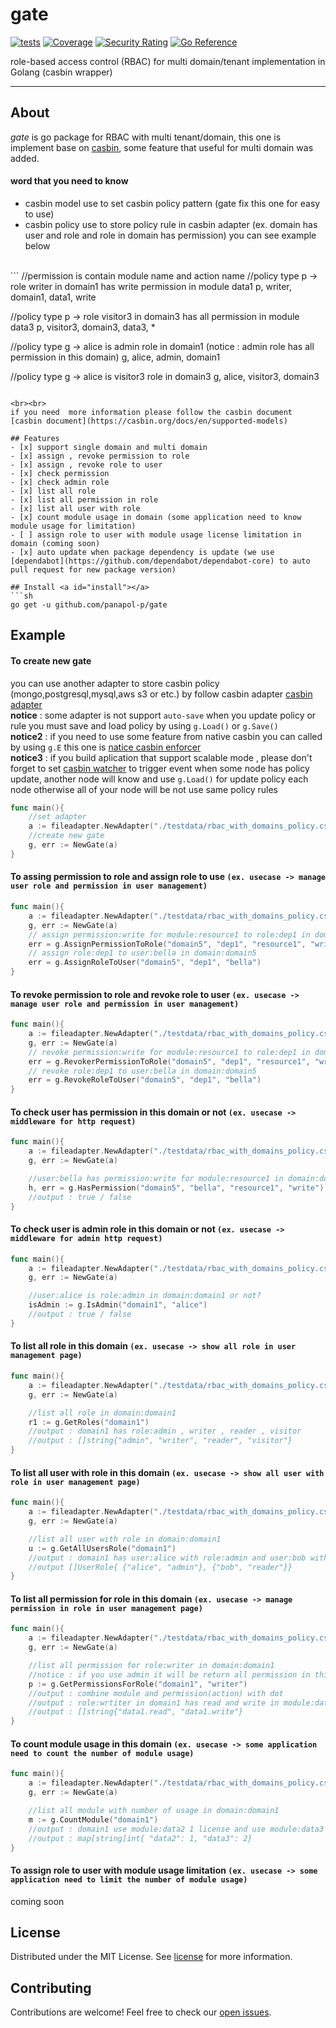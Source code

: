 # gate
[![tests](https://github.com/panapol-p/gate/actions/workflows/ci.yml/badge.svg)](https://github.com/panapol-p/gate/actions/workflows/ci.yml)
[![Coverage](https://sonarcloud.io/api/project_badges/measure?project=PP-Gate&metric=coverage)](https://sonarcloud.io/summary/new_code?id=PP-Gate) 
[![Security Rating](https://sonarcloud.io/api/project_badges/measure?project=PP-Gate&metric=security_rating)](https://sonarcloud.io/summary/new_code?id=PP-Gate)
[![Go Reference](https://pkg.go.dev/badge/github.com/panapol-p/gate.svg)](https://pkg.go.dev/github.com/panapol-p/gate)

role-based access control (RBAC) for multi domain/tenant implementation in Golang (casbin wrapper)
<hr>

## About <a id="about"></a>
*gate* is go package for RBAC with multi tenant/domain, this one is implement base on [casbin](https://github.com/casbin/casbin), some feature that useful for multi domain was added.

#### word that you need to know
- casbin model use to set casbin policy pattern (gate fix this one for easy to use)
- casbin policy use to store policy rule in casbin adapter (ex. domain has user and role and role in domain has permission) you can see example below
<br>
```
//permission is contain module name and action name
//policy type p -> role writer in domain1 has write permission in module data1
p, writer, domain1, data1, write

//policy type p -> role visitor3 in domain3 has all permission in module data3
p, visitor3, domain3, data3, *

//policy type g -> alice is admin role in domain1 (notice : admin role has all permission in this domain)
g, alice, admin, domain1

//policy type g -> alice is visitor3 role in domain3
g, alice, visitor3, domain3
```
  
<br><br>
if you need  more information please follow the casbin document [casbin document](https://casbin.org/docs/en/supported-models)

## Features
- [x] support single domain and multi domain
- [x] assign , revoke permission to role
- [x] assign , revoke role to user
- [x] check permission
- [x] check admin role
- [x] list all role
- [x] list all permission in role
- [x] list all user with role
- [x] count module usage in domain (some application need to know module usage for limitation)
- [ ] assign role to user with module usage license limitation in domain (coming soon)
- [x] auto update when package dependency is update (we use [dependabot](https://github.com/dependabot/dependabot-core) to auto pull request for new package version)

## Install <a id="install"></a>
```sh
go get -u github.com/panapol-p/gate
```

## Example <a id="example"></a>

#### To create new gate
you can use another adapter to store casbin policy (mongo,postgresql,mysql,aws s3 or etc.) by follow casbin adapter [casbin adapter](https://casbin.org/docs/en/adapters)<br>
<b>notice</b> : some adapter is not support `auto-save` when you update policy or rule you must save and load policy by using `g.Load()` or `g.Save()`<br>
<b>notice2</b> : if you need to use some feature from native casbin you can called by using `g.E` this one is [natice casbin enforcer](https://github.com/casbin/casbin/blob/master/enforcer.go)<br>
<b>notice3</b> : if you build aplication that support scalable mode , please don't forget to set [casbin watcher](https://casbin.org/docs/en/watchers) to trigger event when some node has policy update, another node will know and use `g.Load()` for update policy each node otherwise all of your node will be not use same policy rules
```go
func main(){
	//set adapter
    a := fileadapter.NewAdapter("./testdata/rbac_with_domains_policy.csv")
	//create new gate
    g, err := NewGate(a)
}
```

#### To assing permission to role and assign role to use `(ex. usecase -> manage user role and permission in user management)`
```go
func main(){
    a := fileadapter.NewAdapter("./testdata/rbac_with_domains_policy.csv")
    g, err := NewGate(a)
	// assign permission:write for module:resource1 to role:dep1 in domain:domain5
    err = g.AssignPermissionToRole("domain5", "dep1", "resource1", "write")
    // assign role:dep1 to user:bella in domain:domain5
    err = g.AssignRoleToUser("domain5", "dep1", "bella")
}
```

#### To revoke permission to role and revoke role to user `(ex. usecase -> manage user role and permission in user management)`
```go
func main(){
    a := fileadapter.NewAdapter("./testdata/rbac_with_domains_policy.csv")
    g, err := NewGate(a)
	// revoke permission:write for module:resource1 to role:dep1 in domain:domain5
    err = g.RevokerPermissionToRole("domain5", "dep1", "resource1", "write")
    // revoke role:dep1 to user:bella in domain:domain5
    err = g.RevokeRoleToUser("domain5", "dep1", "bella")
}
```

#### To check user has permission in this domain or not `(ex. usecase -> middleware for http request)`
```go
func main(){
    a := fileadapter.NewAdapter("./testdata/rbac_with_domains_policy.csv")
    g, err := NewGate(a)

	//user:bella has permission:write for module:resource1 in domain:domain5 or not?
    h, err = g.HasPermission("domain5", "bella", "resource1", "write")
    //output : true / false
}
```

#### To check user is admin role in this domain or not `(ex. usecase -> middleware for admin http request)`
```go
func main(){
    a := fileadapter.NewAdapter("./testdata/rbac_with_domains_policy.csv")
    g, err := NewGate(a)

	//user:alice is role:admin in domain:domain1 or not?
    isAdmin := g.IsAdmin("domain1", "alice")
	//output : true / false
}
```

#### To list all role in this domain `(ex. usecase -> show all role in user management page)`
```go
func main(){
    a := fileadapter.NewAdapter("./testdata/rbac_with_domains_policy.csv")
    g, err := NewGate(a)

	//list all role in domain:domain1
    r1 := g.GetRoles("domain1")
	//output : domain1 has role:admin , writer , reader , visitor
    //output : []string{"admin", "writer", "reader", "visitor"}
}
```

#### To list all user with role in this domain `(ex. usecase -> show all user with role in user management page)`
```go
func main(){
    a := fileadapter.NewAdapter("./testdata/rbac_with_domains_policy.csv")
    g, err := NewGate(a)

	//list all user with role in domain:domain1
    u := g.GetAllUsersRole("domain1")
	//output : domain1 has user:alice with role:admin and user:bob with role:reader
	//output []UserRole{ {"alice", "admin"}, {"bob", "reader"}}
}
```

#### To list all permission for role in this domain `(ex. usecase -> manage permission in role in user management page)`
```go
func main(){
    a := fileadapter.NewAdapter("./testdata/rbac_with_domains_policy.csv")
    g, err := NewGate(a)

	//list all permission for role:writer in domain:domain1
	//notice : if you use admin it will be return all permission in this domain
    p := g.GetPermissionsForRole("domain1", "writer")
    //output : combine module and permission(action) with dot
	//output : role:wrtiter in domain1 has read and write in module:data1
    //output : []string{"data1.read", "data1.write"}
}
```


#### To count module usage in this domain `(ex. usecase -> some application need to count the number of module usage)`
```go
func main(){
    a := fileadapter.NewAdapter("./testdata/rbac_with_domains_policy.csv")
    g, err := NewGate(a)

	//list all module with number of usage in domain:domain1
    m := g.CountModule("domain1")
	//output : domain1 use module:data2 1 license and use module:data3 2 licenses
	//output : map[string]int{ "data2": 1, "data3": 2}
}
```

#### To assign role to user with  module usage limitation `(ex. usecase -> some application need to limit the number of module usage)`
coming soon

## License <a id="license"></a>
Distributed under the MIT License. See [license](LICENSE) for more information.

## Contributing <a id="contributing"></a>
Contributions are welcome! Feel free to check our [open issues](https://github.com/panapol-p/gate/issues).